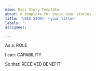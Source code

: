 ```yaml
---
name: User Story Template
about: A template for basic user stories
title: 'USER STORY: <your title>'
labels: ''
assignees: ''

---
```


As a:  ROLE

I can: CAPABILITY

So that: RECEIVED BENEFIT
